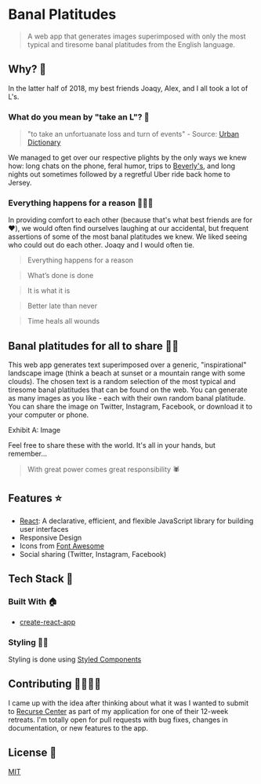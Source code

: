 # Banal Platitudes
>A web app that generates images superimposed with only the most typical and tiresome banal platitudes from the English language.

## Why? 🤔

In the latter half of 2018, my best friends Joaqy, Alex, and I all took a lot of L's.

### What do you mean by "take an L"? 🧐
>"to take an unfortuanate loss and turn of events" - Source: [Urban Dictionary](https://www.urbandictionary.com/define.php?term=took%20an%20L)

We managed to get over our respective plights by the only ways we knew how: long chats on the phone, feral humor, trips to [Beverly's](http://beverlys.nyc/), and long nights out sometimes followed by a regretful Uber ride back home to Jersey.

### Everything happens for a reason 🧙🏾‍♂️

In providing comfort to each other (because that's what best friends are for ❤️), we would often find ourselves laughing at our accidental, but frequent assertions of some of the most banal platitudes we knew. We liked seeing who could out do each other. Joaqy and I would often tie.

>Everything happens for a reason

>What’s done is done

>It is what it is

>Better late than never

>Time heals all wounds

## Banal platitudes for all to share 🙌🏾

This web app generates text superimposed over a generic, "inspirational" landscape image (think a beach at sunset or a mountain range with some clouds). The chosen text is a random selection of the most typical and tiresome banal platitudes that can be found on the web. You can generate as many images as you like - each with their own random banal platitude. You can share the image on Twitter, Instagram, Facebook, or download it to your computer or phone.

Exhibit A: Image 

Feel free to share these with the world. It's all in your hands, but remember...

>With great power comes great responsibility 🕷

## Features ⭐️
- [React](https://reactjs.org/): A declarative, efficient, and flexible JavaScript library for building user interfaces 
- Responsive Design
- Icons from [Font Awesome](https://fontawesome.com/)
- Social sharing (Twitter, Instagram, Facebook)

## Tech Stack 🥞

### Built With 🏠

- [create-react-app](https://github.com/facebook/create-react-app)

### Styling 💅🏾

Styling is done using [Styled Components](https://www.styled-components.com)

## Contributing 🤜🏾🤛🏾

I came up with the idea after thinking about what it was I wanted to submit to [Recurse Center](https://recurse.com) as part of my application for one of their 12-week retreats. I'm totally open for pull requests with bug fixes, changes in documentation, or new features to the app.

## License 📝

[MIT](./LICENSE)
